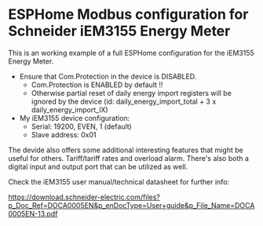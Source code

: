 # ESPHome Modbus configuration for Schneider iEM3155 Energy Meter

This is an working example of a full ESPHome configuration for the iEM3155 Energy Meter.

- Ensure that Com.Protection in the device is DISABLED.
    * Com.Protection is ENABLED by default !!
    * Otherwise partial reset of daily energy import registers will be ignored by the device (id: daily_energy_import_total + 3 x daily_energy_import_lX)
- My iEM3155 device configuration:
    * Serial: 19200, EVEN, 1 (default)
    * Slave address: 0x01


The devide also offers some additional interesting features that might be useful for others. Tariff/tariff rates and overload alarm. There's also both a digital input and output port that can be utilized as well.

Check the iEM3155 user manual/technical datasheet for further info:

https://download.schneider-electric.com/files?p_Doc_Ref=DOCA0005EN&p_enDocType=User+guide&p_File_Name=DOCA0005EN-13.pdf
